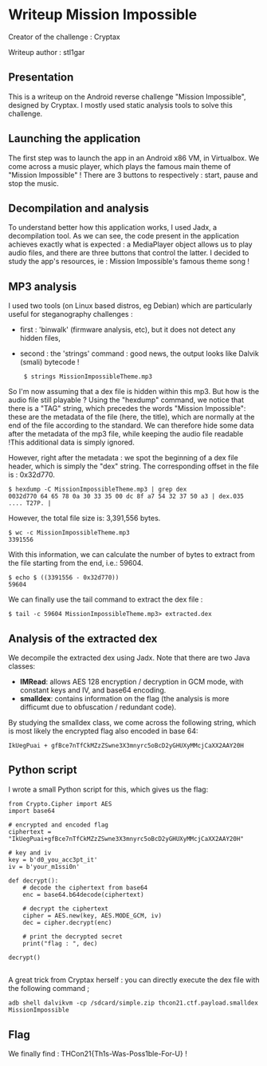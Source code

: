 # Writeup Mission Impossible

Creator of the challenge : Cryptax

Writeup author : stI1gar

## Presentation
This is a writeup on the Android reverse challenge "Mission Impossible", designed by Cryptax.
I mostly used static analysis tools to solve this challenge.

## Launching the application
The first step was to launch the app in an Android x86 VM, in Virtualbox.
We come across a music player, which plays the famous main theme of "Mission Impossible" !
There are 3 buttons to respectively : start, pause and stop the music.

## Decompilation and analysis
To understand better how this application works, I used Jadx, a decompilation tool.
As we can see, the code present in the application achieves exactly what is expected : a MediaPlayer object allows us to play audio files, and there are three buttons that control the latter.
I decided to study the app's resources, ie : Mission Impossible's famous theme song !

## MP3 analysis
I used two tools (on Linux based distros, eg Debian) which are particularly useful for steganography challenges : 
- first : 'binwalk' (firmware analysis, etc), but it does not detect any hidden files,
- second : the 'strings' command : good news, the output looks like Dalvik (smali) bytecode !
    
       $ strings MissionImpossibleTheme.mp3

So I'm now assuming that a dex file is hidden within this mp3. But how is the audio file still playable ?
Using the "hexdump" command, we notice that there is a "TAG" string, which precedes the words "Mission Impossible": these are the metadata of the file (here, the title), which are normally at the end of the file according to the standard. We can therefore hide some data after the metadata of the mp3 file, while keeping the audio file readable !This additional data is simply ignored.

However, right after the metadata : we spot the beginning of a dex file header, which is simply the "dex" string. The corresponding offset in the file is : 0x32d770.

    $ hexdump -C MissionImpossibleTheme.mp3 | grep dex
    0032d770 64 65 78 0a 30 33 35 00 dc 8f a7 54 32 37 50 a3 | dex.035 .... T27P. |

However, the total file size is: 3,391,556 bytes.

    $ wc -c MissionImpossibleTheme.mp3
    3391556

With this information, we can calculate the number of bytes to extract from the file starting from the end, i.e.: 59604.

    $ echo $ ((3391556 - 0x32d770))
    59604

We can finally use the tail command to extract the dex file :

    $ tail -c 59604 MissionImpossibleTheme.mp3> extracted.dex

## Analysis of the extracted dex
We decompile the extracted dex using Jadx. Note that there are two Java classes:

- **IMRead**: allows AES 128 encryption / decryption in GCM mode, with constant keys and IV, and base64 encoding.
- **smalldex**: contains information on the flag (the analysis is more difficumt due to obfuscation / redundant code).

By studying the smalldex class, we come across the following string, which is most likely the encrypted flag also encoded in base 64:
    
    IkUegPuai + gfBce7nTfCkMZzZSwne3X3mnyrc5oBcD2yGHUXyMMcjCaXX2AAY20H

## Python script
I wrote a small Python script for this, which gives us the flag:

    from Crypto.Cipher import AES
    import base64

    # encrypted and encoded flag
    ciphertext = "IkUegPuai+gfBce7nTfCkMZzZSwne3X3mnyrc5oBcD2yGHUXyMMcjCaXX2AAY20H"

    # key and iv
    key = b'd0_you_acc3pt_it'
    iv = b'your_m1ssi0n'

    def decrypt():
        # decode the ciphertext from base64
        enc = base64.b64decode(ciphertext)

        # decrypt the ciphertext
        cipher = AES.new(key, AES.MODE_GCM, iv)
        dec = cipher.decrypt(enc)

        # print the decrypted secret
        print("flag : ", dec)

    decrypt()
    
## 
A great trick from Cryptax herself : you can directly execute the dex file with the following command ;

    adb shell dalvikvm -cp /sdcard/simple.zip thcon21.ctf.payload.smalldex MissionImpossible

## Flag
We finally find : THCon21{Th1s-Was-Poss1ble-For-U} !
